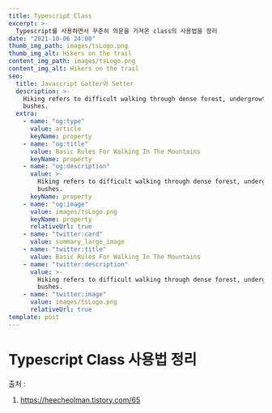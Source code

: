 ```yaml
---
title: Typescript Class
excerpt: >-
  Typescript를 사용하면서 꾸준히 의문을 가져온 class의 사용법을 정리
date: "2021-10-06 24:00"
thumb_img_path: images/tsLogo.png
thumb_img_alt: Hikers on the trail
content_img_path: images/tsLogo.png
content_img_alt: Hikers on the trail
seo:
  title: Javascript Gatter와 Setter
  description: >-
    Hiking refers to difficult walking through dense forest, undergrowth, or
    bushes.
  extra:
    - name: "og:type"
      value: article
      keyName: property
    - name: "og:title"
      value: Basic Rules For Walking In The Mountains
      keyName: property
    - name: "og:description"
      value: >-
        Hiking refers to difficult walking through dense forest, undergrowth, or
        bushes.
      keyName: property
    - name: "og:image"
      value: images/tsLogo.png
      keyName: property
      relativeUrl: true
    - name: "twitter:card"
      value: summary_large_image
    - name: "twitter:title"
      value: Basic Rules For Walking In The Mountains
    - name: "twitter:description"
      value: >-
        Hiking refers to difficult walking through dense forest, undergrowth, or
        bushes.
    - name: "twitter:image"
      value: images/tsLogo.png
      relativeUrl: true
template: post
---
```


# Typescript Class 사용법 정리

출처 :

1. https://heecheolman.tistory.com/65
